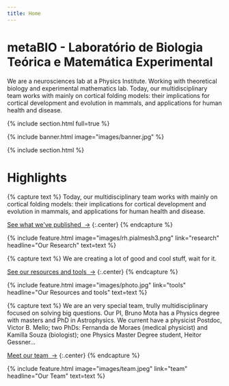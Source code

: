 ```yaml
---
title: Home
---
```


# metaBIO - Laboratório de Biologia Teórica e Matemática Experimental

We are a neurosciences lab at a Physics Institute. Working with theoretical biology and experimental mathematics lab.
Today, our multidisciplinary team works with mainly on cortical folding models: their implications for cortical development and evolution in mammals, and applications for human health and disease.
  
{% include section.html full=true %}

{% include banner.html image="images/banner.jpg" %}

{% include section.html %}

# Highlights

{% capture text %}
Today, our multidisciplinary team works with mainly on cortical folding models: their implications for cortical development and evolution in mammals, and applications for human health and disease.

[See what we've published &nbsp;→](research)
{:.center}
{% endcapture %}

{%
  include feature.html
  image="images/rh.pialmesh3.png"
  link="research"
  headline="Our Research"
  text=text
%}

{% capture text %}
We are creating a lot of good and cool stuff, wait for it.

[See our resources and tools &nbsp;→](tools)
{:.center}
{% endcapture %}

{%
  include feature.html
  image="images/photo.jpg"
  link="tools"
  headline="Our Resources and tools"
  text=text
%}

{% capture text %}
We are an very special team, trully multidisciplinary focused on solving big questions. Our PI, Bruno Mota has a Physics degree with masters and PhD in Astrophysics. We current have a physicist Postdoc, Victor B. Mello; two PhDs: Fernanda de Moraes (medical physicist) and Kamilla Souza (biologist); one Physics Master Degree student, Heitor Gessner...

[Meet our team &nbsp;→](team)
{:.center}
{% endcapture %}

{%
  include feature.html
  image="images/team.jpeg"
  link="team"
  headline="Our Team"
  text=text
%}
